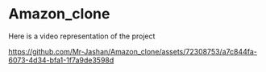 # Amazon_clone

<p>Here is a video representation of the project</p>

https://github.com/Mr-Jashan/Amazon_clone/assets/72308753/a7c844fa-6073-4d34-bfa1-1f7a9de3598d

